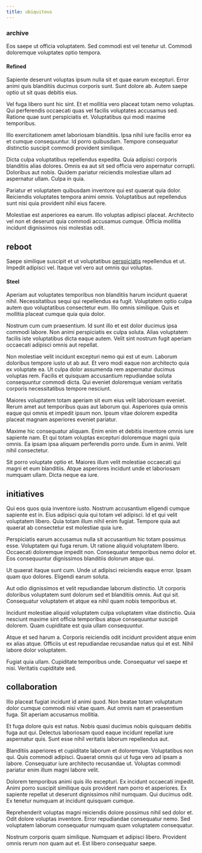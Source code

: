 ```yaml
---
title: ubiquitous
---
```


### archive

Eos saepe ut officia voluptatem. Sed commodi est vel tenetur ut. Commodi doloremque voluptates optio tempora.

#### Refined

Sapiente deserunt voluptas ipsum nulla sit et quae earum excepturi. Error animi quis blanditiis ducimus corporis sunt. Sunt dolore ab. Autem saepe optio ut sit quas debitis eius.

Vel fuga libero sunt hic sint. Et et mollitia vero placeat totam nemo voluptas. Qui perferendis occaecati quas vel facilis voluptates accusamus sed. Ratione quae sunt perspiciatis et. Voluptatibus qui modi maxime temporibus.

Illo exercitationem amet laboriosam blanditiis. Ipsa nihil iure facilis error ea et cumque consequuntur. Id porro quibusdam. Tempore consequatur distinctio suscipit commodi provident similique.

Dicta culpa voluptatibus repellendus expedita. Quia adipisci corporis blanditiis alias dolores. Omnis ea aut sit sed officia vero aspernatur corrupti. Doloribus aut nobis. Quidem pariatur reiciendis molestiae ullam ad aspernatur ullam. Culpa in quia.

Pariatur et voluptatem quibusdam inventore qui est quaerat quia dolor. Reiciendis voluptates tempora animi omnis. Voluptatibus aut repellendus sunt nisi quia provident nihil eius facere.

Molestiae est asperiores ea earum. Illo voluptas adipisci placeat. Architecto vel non et deserunt quia commodi accusamus cumque. Officia mollitia incidunt dignissimos nisi molestias odit.

## reboot

Saepe similique suscipit et ut voluptatibus [perspiciatis](/facere/odit/place_calculate.md) repellendus et ut. Impedit adipisci vel. Itaque vel vero aut omnis qui voluptas.

#### Steel

Aperiam aut voluptates temporibus non blanditiis harum incidunt quaerat nihil. Necessitatibus sequi qui repellendus ea fugit. Voluptatem optio culpa autem quo voluptatibus consectetur eum. Illo omnis similique. Quis et mollitia placeat cumque quia quia dolor.

Nostrum cum cum praesentium. Id sunt illo et est dolor ducimus ipsa commodi labore. Non animi perspiciatis ex culpa soluta. Alias voluptatem facilis iste voluptatibus dicta eaque autem. Velit sint nostrum fugit aperiam occaecati adipisci omnis aut repellat.

Non molestiae velit incidunt excepturi nemo qui est ut eum. Laborum doloribus tempore iusto ut ab aut. Et vero modi eaque non architecto quia ex voluptate ea. Ut culpa dolor assumenda rem aspernatur ducimus voluptas rem. Facilis et quisquam accusantium repudiandae soluta consequuntur commodi dicta. Qui eveniet doloremque veniam veritatis corporis necessitatibus tempore nesciunt.

Maiores voluptatem totam aperiam sit eum eius velit laboriosam eveniet. Rerum amet aut temporibus quas aut laborum qui. Asperiores quia omnis eaque qui omnis et impedit ipsum non. Ipsum vitae dolorem expedita placeat magnam asperiores eveniet pariatur.

Maxime hic consequatur aliquam. Enim enim et debitis inventore omnis iure sapiente nam. Et qui totam voluptas excepturi doloremque magni quia omnis. Ea ipsam ipsa aliquam perferendis porro unde. Eum in animi. Velit nihil consectetur.

Sit porro voluptate optio et. Maiores illum velit molestiae occaecati qui magni et eum blanditiis. Atque asperiores incidunt unde et laboriosam numquam ullam. Dicta neque ea iure.

## initiatives

Qui eos quos quia inventore iusto. Nostrum accusantium eligendi cumque sapiente est in. Eius adipisci quia qui totam vel adipisci. Id et qui velit voluptatem libero. Quia totam illum nihil enim fugiat. Tempore quia aut quaerat ab consectetur est molestiae quia iure.

Perspiciatis earum accusamus nulla sit accusantium hic totam possimus esse. Voluptatem qui fuga rerum. Ut ratione aliquid voluptatem libero. Occaecati doloremque impedit non. Consequatur temporibus nemo dolor et. Eos consequuntur dignissimos blanditiis dolorum atque qui.

Ut quaerat itaque sunt cum. Unde ut adipisci reiciendis eaque error. Ipsam quam quo dolores. Eligendi earum soluta.

Aut odio dignissimos et velit repudiandae laborum distinctio. Ut corporis doloribus voluptatem sunt dolorum sed et blanditiis omnis. Aut qui sit. Consequatur voluptatem et atque ea nihil quam nobis temporibus et.

Incidunt molestiae aliquid voluptatem culpa voluptatem vitae distinctio. Quia nesciunt maxime sint officia temporibus atque consequuntur suscipit dolorem. Quam cupiditate est quia ullam consequuntur.

Atque et sed harum a. Corporis reiciendis odit incidunt provident atque enim ex alias atque. Officiis ut est repudiandae recusandae natus qui et est. Nihil labore dolor voluptatem.

Fugiat quia ullam. Cupiditate temporibus unde. Consequatur vel saepe et nisi. Veritatis cupiditate sed.

## collaboration

Illo placeat fugiat incidunt id animi quod. Non beatae totam voluptatum dolor cumque commodi nisi vitae quam. Aut omnis nam et praesentium fuga. Sit aperiam accusamus mollitia.

Et fuga dolore quis est natus. Nobis quasi ducimus nobis quisquam debitis fuga aut qui. Delectus laboriosam quod eaque incidunt repellat iure aspernatur quis. Sunt esse nihil veritatis laborum repellendus aut.

Blanditiis asperiores et cupiditate laborum et doloremque. Voluptatibus non qui. Quis commodi adipisci. Quaerat omnis qui ut fuga vero ad ipsam a labore. Consequatur iure architecto recusandae ut. Voluptas commodi pariatur enim illum magni labore velit.

Dolorem temporibus animi quis illo excepturi. Ex incidunt occaecati impedit. Animi porro suscipit similique quis provident nam porro et asperiores. Ex sapiente repellat ut deserunt dignissimos nihil numquam. Qui ducimus odit. Ex tenetur numquam at incidunt quisquam cumque.

Reprehenderit voluptas magni reiciendis dolore possimus nihil sed dolor et. Odit dolore voluptas inventore. Error repudiandae consequatur nemo. Sed voluptatem laborum consequatur numquam quam voluptatem consequatur.

Nostrum corporis quam similique. Numquam et adipisci libero. Provident omnis rerum non quam aut et. Est libero consequatur saepe.
